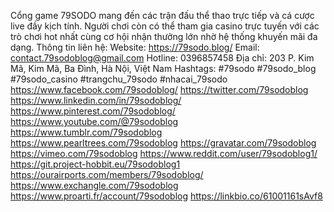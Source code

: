 Cổng game 79SODO mang đến các trận đấu thể thao trực tiếp và cá cược live đầy kịch tính. Người chơi còn có thể tham gia casino trực tuyến với các trò chơi hot nhất cùng cơ hội nhận thưởng lớn nhờ hệ thống khuyến mãi đa dạng.
Thông tin liên hệ: 
Website: https://79sodo.blog/
Email: contact.79sodoblog@gmail.com
Hotline: 0396857458
Địa chỉ: 203 P. Kim Mã, Kim Mã, Ba Đình, Hà Nội, Việt Nam
Hashtags: #79sodo #79sodo_blog #79sodo_casino #trangchu_79sodo #nhacai_79sodo
https://www.facebook.com/79sodoblog/
https://twitter.com/79sodoblog
https://www.linkedin.com/in/79sodoblog/
https://www.pinterest.com/79sodoblog/
https://www.youtube.com/@79sodoblog
https://www.tumblr.com/79sodoblog
https://www.pearltrees.com/79sodoblog
https://gravatar.com/79sodoblog
https://vimeo.com/79sodoblog
https://www.reddit.com/user/79sodoblog1/
https://git.project-hobbit.eu/79sodoblog1
https://ourairports.com/members/79sodoblog/
https://www.exchangle.com/79sodoblog
https://www.proarti.fr/account/79sodoblog
https://linkbio.co/61001161sAvf8
